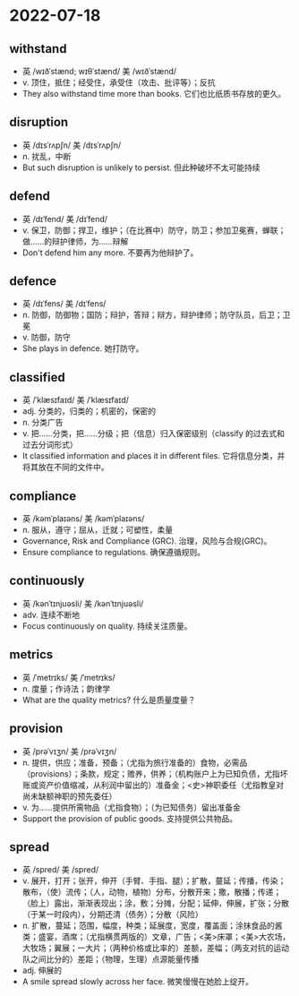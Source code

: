 # 2022-07-18

## withstand
- 英 /wɪðˈstænd; wɪθˈstænd/ 美 /wɪðˈstænd/
- v. 顶住，抵住；经受住，承受住（攻击、批评等）；反抗
- They also withstand time more than books. 它们也比纸质书存放的更久。

## disruption
- 英 /dɪsˈrʌpʃn/ 美 /dɪsˈrʌpʃn/
- n. 扰乱，中断
- But such disruption is unlikely to persist. 但此种破坏不太可能持续

## defend
- 英 /dɪˈfend/ 美 /dɪˈfend/
- v. 保卫，防御；捍卫，维护；（在比赛中）防守，防卫；参加卫冕赛，蝉联；做……的辩护律师，为……辩解
- Don't defend him any more. 不要再为他辩护了。

## defence
- 英 /dɪˈfens/ 美 /dɪˈfens/
- n. 防御，防御物；国防；辩护，答辩；辩方，辩护律师；防守队员，后卫；卫冕
- v. 防御，防守
- She plays in defence. 她打防守。

## classified
- 英 /ˈklæsɪfaɪd/ 美 /ˈklæsɪfaɪd/
- adj. 分类的，归类的；机密的，保密的
- n. 分类广告
- v. 把……分类，把……分级；把（信息）归入保密级别（classify 的过去式和过去分词形式）
- It classified information and places it in different files. 它将信息分类，并将其放在不同的文件中。

## compliance
- 英 /kəmˈplaɪəns/ 美 /kəmˈplaɪəns/
- n. 服从，遵守；屈从，迁就；可塑性，柔量
- Governance, Risk and Compliance (GRC). 治理，风险与合规(GRC)。
- Ensure compliance to regulations. 确保遵循规则。

## continuously
- 英 /kənˈtɪnjuəsli/ 美 /kənˈtɪnjuəsli/
- adv. 连续不断地
- Focus continuously on quality. 持续关注质量。

## metrics
- 英 /ˈmetrɪks/ 美 /ˈmetrɪks/
- n. 度量；作诗法；韵律学
- What are the quality metrics? 什么是质量度量？

## provision
- 英 /prəˈvɪʒn/ 美 /prəˈvɪʒn/
- n. 提供，供应；准备，预备；（尤指为旅行准备的）食物，必需品（provisions）；条款，规定；赡养，供养；（机构账户上为已知负债，尤指坏账或资产价值缩减，从利润中留出的）准备金；<史>神职委任（尤指教皇对尚未缺额神职的预先委任）
- v. 为……提供所需物品（尤指食物）；（为已知债务）留出准备金
- Support the provision of public goods. 支持提供公共物品。

## spread
- 英 /spred/ 美 /spred/
- v. 展开，打开；张开，伸开（手臂、手指、腿）；扩散，蔓延；传播，传染；散布，（使）流传；（人，动物，植物）分布，分散开来；撒，散播；传递；（脸上）露出，渐渐表现出；涂，敷；分摊，分配；延伸，伸展，扩张；分散（于某一时段内），分期还清（债务）；分散（风险）
- n. 扩散，蔓延；范围，幅度，种类；延展度，宽度，覆盖面；涂抹食品的酱类；盛宴，酒席；（尤指横贯两版的）文章，广告；<美>床罩；<美>大农场，大牧场；翼展；一大片；（两种价格或比率的）差额，差幅；（两支对抗的运动队之间比分的）差距；（物理，生理）点源能量传播
- adj. 伸展的
- A smile spread slowly across her face. 微笑慢慢在她脸上绽开。
